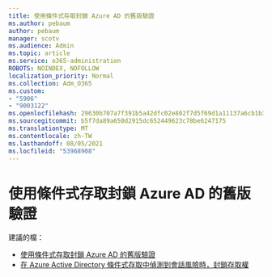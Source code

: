 ```yaml
---
title: 使用條件式存取封鎖 Azure AD 的舊版驗證
ms.author: pebaum
author: pebaum
manager: scotv
ms.audience: Admin
ms.topic: article
ms.service: o365-administration
ROBOTS: NOINDEX, NOFOLLOW
localization_priority: Normal
ms.collection: Adm_O365
ms.custom:
- "5906"
- "9003122"
ms.openlocfilehash: 29630b707a7f391b5a42dfc02e802f7d5f69d1a11137a6cb1b3413aa7e35ec3c
ms.sourcegitcommit: b5f7da89a650d2915dc652449623c78be6247175
ms.translationtype: MT
ms.contentlocale: zh-TW
ms.lasthandoff: 08/05/2021
ms.locfileid: "53968908"
---
```

# <a name="block-legacy-authentication-to-azure-ad-with-conditional-access"></a>使用條件式存取封鎖 Azure AD 的舊版驗證

建議的檔：

- [使用條件式存取封鎖 Azure AD 的舊版驗證](https://docs.microsoft.com/azure/active-directory/conditional-access/block-legacy-authentication#next-steps)
- [在 Azure Active Directory 條件式存取中偵測到會話風險時，封鎖存取權](https://docs.microsoft.com/azure/active-directory/conditional-access/app-sign-in-risk)